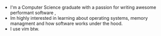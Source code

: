 

- I'm a Computer Science graduate with a passion for writing awesome performant software , 
- Im highly interested in learning about operating systems, memory managment and how software works under the hood.
- I use vim btw. 
